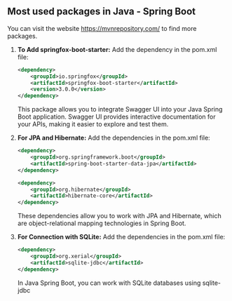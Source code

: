 ## Most used packages in Java - Spring Boot

You can visit the website https://mvnrepository.com/ to find more packages.

1. **To Add springfox-boot-starter:**
    Add the dependency in the pom.xml file:
    ```xml
    <dependency>
        <groupId>io.springfox</groupId>
        <artifactId>springfox-boot-starter</artifactId>
        <version>3.0.0</version>
    </dependency>
    ```
    This package allows you to integrate Swagger UI into your Java Spring Boot application. Swagger UI provides interactive documentation for your APIs, making it easier to explore and test them.


2. **For JPA and Hibernate:**
    Add the dependencies in the pom.xml file:
    ```xml
    <dependency>
        <groupId>org.springframework.boot</groupId>
        <artifactId>spring-boot-starter-data-jpa</artifactId>
    </dependency>
    ```
    ```xml
    <dependency>
        <groupId>org.hibernate</groupId>
        <artifactId>hibernate-core</artifactId>
    </dependency>
    ```
    These dependencies allow you to work with JPA and Hibernate, which are object-relational mapping technologies in Spring Boot.

3. **For Connection with SQLite:**
    Add the dependencies in the pom.xml file:
    ```xml
    <dependency>
        <groupId>org.xerial</groupId>
        <artifactId>sqlite-jdbc</artifactId>
    </dependency>
    ```
    In Java Spring Boot, you can work with SQLite databases using sqlite-jdbc 